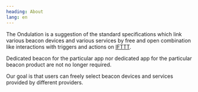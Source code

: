 ```yaml
---
heading: About
lang: en
---
```


The Ondulation is a suggestion of the standard specifications which link various beacon devices and various services by free and open combination like interactions with triggers and actions on [IFTTT](https://ifttt.com/).

Dedicated beacon for the particular app nor dedicated app for the particular beacon product are not no longer required.

Our goal is that users can freely select beacon devices and services provided by different providers.
